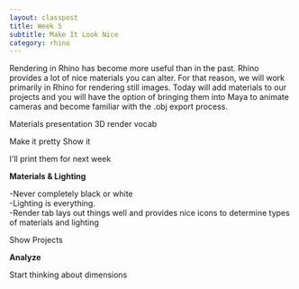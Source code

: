 ```yaml
---
layout: classpost
title: Week 5
subtitle: Make It Look Nice
category: rhino
---
```


Rendering in Rhino has become more useful than in the past. Rhino provides a lot of nice materials you can alter. For that reason, we will work primarily in Rhino for rendering still images. Today will add materials to our projects and you will have the option of bringing them into Maya to animate cameras and become familiar with the .obj export process.

Materials presentation
3D render vocab

Make it pretty
Show it

I'll print them for next week

<strong>Materials & Lighting</strong>

-Never completely black or white
<br>
-Lighting is everything.
<br>
-Render tab lays out things well and provides nice icons to determine types of materials and lighting

Show Projects

<strong>Analyze</strong>

Start thinking about dimensions